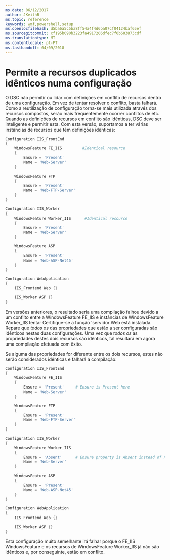 ```yaml
---
ms.date: 06/12/2017
author: JKeithB
ms.topic: reference
keywords: wmf,powershell,setup
ms.openlocfilehash: d5ba6a5c5ba8ff54a4f4d6ba07cf04124baf65ef
ms.sourcegitcommit: cf195b090b3223fa4917206dfec7f0b603873cdf
ms.translationtype: MT
ms.contentlocale: pt-PT
ms.lasthandoff: 04/09/2018
---
```

# <a name="allowing-for-identical-duplicate-resources-in-a-configuration"></a>Permite a recursos duplicados idênticos numa configuração

O DSC não permitir ou lidar com definições em conflito de recursos dentro de uma configuração. Em vez de tentar resolver o conflito, basta falhará. Como a reutilização de configuração torna-se mais utilizada através dos recursos compostos, serão mais frequentemente ocorrer conflitos de etc. Quando as definições de recursos em conflito são idênticas, DSC deve ser inteligente e permitir esta. Com esta versão, suportamos a ter várias instâncias de recursos que têm definições idênticas:

```powershell
Configuration IIS_FrontEnd
{
    WindowsFeature FE_IIS         #Identical resource
    {
        Ensure = 'Present'
        Name = 'Web-Server'
    }

    WindowsFeature FTP
    {
        Ensure = 'Present'
        Name = 'Web-FTP-Server'
    }
}

Configuration IIS_Worker
{
    WindowsFeature Worker_IIS      #Identical resource
    {
        Ensure = 'Present'
        Name = 'Web-Server'
    }

    WindowsFeature ASP
    {
        Ensure = 'Present'
        Name = 'Web-ASP-Net45'
    }
}

Configuration WebApplication
{
    IIS_Frontend Web {}

    IIS_Worker ASP {}
}
```

Em versões anteriores, o resultado seria uma compilação falhou devido a um conflito entre a WindowsFeature FE_IIS e instâncias de WindowsFeature Worker_IIS tentar Certifique-se a função 'servidor Web está instalada. Repare que *todos os* das propriedades que estão a ser configuradas são idênticos nestas duas configurações. Uma vez que *todos os* as propriedades destes dois recursos são idênticos, tal resultará em agora uma compilação efetuada com êxito.

Se alguma das propriedades for diferente entre os dois recursos, estes não serão considerados idênticas e falhará a compilação:

```powershell
Configuration IIS_FrontEnd
{
    WindowsFeature FE_IIS
    {
        Ensure = 'Present'     # Ensure is Present here
        Name = 'Web-Server'
    }

    WindowsFeature FTP
    {
        Ensure = 'Present'
        Name = 'Web-FTP-Server'
    }
}

Configuration IIS_Worker
{
    WindowsFeature Worker_IIS
    {
        Ensure = 'Absent'      # Ensure property is Absent instead of Present
        Name = 'Web-Server'
    }

    WindowsFeature ASP
    {
        Ensure = 'Present'
        Name = 'Web-ASP-Net45'
    }
}

Configuration WebApplication
{
    IIS_Frontend Web {}

    IIS_Worker ASP {}
}
```

Esta configuração muito semelhante irá falhar porque o FE_IIS WindowsFeature e os recursos de WindowsFeature Worker_IIS já não são idênticos e, por conseguinte, estão em conflito.